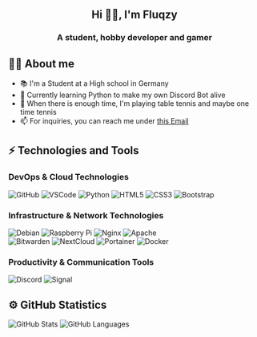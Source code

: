 <h2 align="center">Hi 👋🏻, I'm Fluqzy</h2>
<h3 align="center">A student, hobby developer and gamer</h3>

## 👨‍💻 About me
- 📚 I'm a Student at a High school in Germany
- 🌱 Currently learning Python to make my own Discord Bot alive
- 🏓 When there is enough time, I'm playing table tennis and maybe one time tennis
- 📫 For inquiries, you can reach me under [this Email](mailto:tim@fluqzy.eu)

## ⚡ Technologies and Tools
### DevOps & Cloud Technologies
![GitHub](https://img.shields.io/badge/-GitHub-0D1117?style=flat&logo=GitHub&logoColor=white)
![VSCode](https://img.shields.io/badge/-VSCode-007ACC?style=flat&logo=visual-studio-code&logoColor=white)
![Python](https://img.shields.io/badge/-Python-FFDA49?style=flat&logo=Python&logoColor=white)
![HTML5](https://img.shields.io/badge/-HTML5-E34F26?style=flat&logo=html5&logoColor=white)
![CSS3](https://img.shields.io/badge/-CSS3-1572B6?style=flat&logo=css3&logoColor=white)
![Bootstrap](https://img.shields.io/badge/-Bootstrap-563D7C?style=flat&logo=bootstrap&logoColor=white)

### Infrastructure & Network Technologies
![Debian](https://img.shields.io/badge/-Debian-010127?style=flat&logo=Debian&logoColor=white)
![Raspberry Pi](https://img.shields.io/badge/-Raspberry%20Pi-C51A4A?style=flat&logo=Raspberry-Pi&logoColor=white)
![Nginx](https://img.shields.io/badge/-Nginx-009639?style=flat&logo=nginx&logoColor=white)
![Apache](https://img.shields.io/badge/-Apache-A22160?style=flat&logo=apache&logoColor=white)
<br>
![Bitwarden](https://img.shields.io/badge/-Bitwarden-175DDC?style=flat&logo=bitwarden&logoColor=white)
![NextCloud](https://img.shields.io/badge/-Nextcloud-0068A1?style=flat&logo=nextcloud&logoColor=white)
![Portainer](https://img.shields.io/badge/-Portainer-30426A?style=flat&logo=portainer&logoColor=white)
![Docker](https://img.shields.io/badge/-Docker-2496ED?style=flat&logo=docker&logoColor=white)

### Productivity & Communication Tools
![Discord](https://img.shields.io/badge/-Discord-5865F2?style=flat&logo=discord&logoColor=white)
![Signal](https://img.shields.io/badge/-Signal-598FF2?style=flat&logo=signal&logoColor=white)

## ⚙️ GitHub Statistics
![GitHub Stats](https://github-readme-stats.vercel.app/api?username=Fluqzy&show_icons=true&theme=tokyonight)
![GitHub Languages](https://github-readme-stats.vercel.app/api/top-langs/?username=Fluqzy&layout=compact&show_icons=true&theme=tokyonight)
